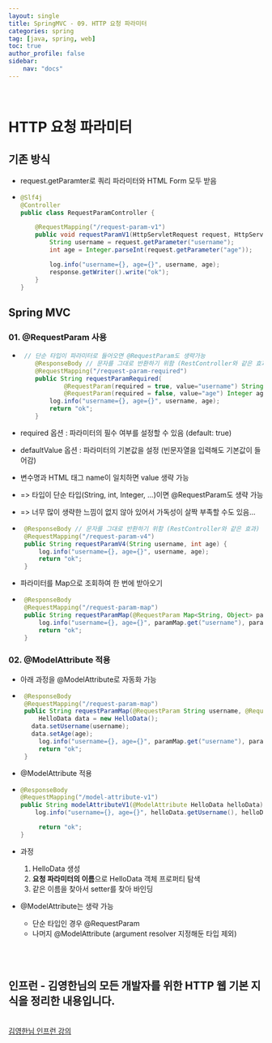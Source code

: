 ```yaml
---
layout: single
title: SpringMVC - 09. HTTP 요청 파라미터
categories: spring
tag: [java, spring, web]
toc: true 
author_profile: false
sidebar:
    nav: "docs"
---
```


<br/>

# HTTP 요청 파라미터

## 기존 방식

- request.getParamter로 쿼리 파라미터와 HTML Form 모두 받음

- ```java
  @Slf4j
  @Controller
  public class RequestParamController {
  
      @RequestMapping("/request-param-v1")
      public void requestParamV1(HttpServletRequest request, HttpServletResponse response) throws IOException {
          String username = request.getParameter("username");
          int age = Integer.parseInt(request.getParameter("age"));
  
          log.info("username={}, age={}", username, age);
          response.getWriter().write("ok");
      }
  }
  ```

## Spring MVC

### 01. @RequestParam 사용

- ```java
   // 단순 타입이 파라미터로 들어오면 @RequestParam도 생략가능
      @ResponseBody // 문자를 그대로 반환하기 위함 (RestController와 같은 효과)
      @RequestMapping("/request-param-required")
      public String requestParamRequired(
              @RequestParam(required = true, value="username") String username,
              @RequestParam(required = false, value="age") Integer age) {
          log.info("username={}, age={}", username, age);
          return "ok";
      }
  ```

- required 옵션 : 파라미터의 필수 여부를 설정할 수 있음 (default: true)

- defaultValue 옵션 : 파라미터의 기본값을 설정 (빈문자열을 입력해도 기본값이 들어감)

- 변수명과 HTML 태그 name이 일치하면 value 생략 가능

- => 타입이 단순 타입(String, int, Integer, ...)이면 @RequestParam도 생략 가능

- => 너무 많이 생략한 느낌이 없지 않아 있어서 가독성이 살짝 부족할 수도 있음...

- ```java
   @ResponseBody // 문자를 그대로 반환하기 위함 (RestController와 같은 효과)
   @RequestMapping("/request-param-v4")
   public String requestParamV4(String username, int age) {
       log.info("username={}, age={}", username, age);
       return "ok";
   }
  ```

- 파라미터를 Map으로 조회하여 한 번에 받아오기

- ```java
   @ResponseBody
   @RequestMapping("/request-param-map")
   public String requestParamMap(@RequestParam Map<String, Object> paramMap) {
       log.info("username={}, age={}", paramMap.get("username"), paramMap.get("age"));
       return "ok";
   }
  ```

### 02. @ModelAttribute 적용

- 아래 과정을 @ModelAttribute로 자동화 가능

- ```java
   @ResponseBody
   @RequestMapping("/request-param-map")
   public String requestParamMap(@RequestParam String username, @RequestParam int age) {
       HelloData data = new HelloData();
  	 data.setUsername(username);
  	 data.setAge(age);
       log.info("username={}, age={}", paramMap.get("username"), paramMap.get("age"));
       return "ok";
   }
  ```

- @ModelAttribute 적용

- ```java
  @ResponseBody
  @RequestMapping("/model-attribute-v1")
  public String modelAttributeV1(@ModelAttribute HelloData helloData) {
      log.info("username={}, age={}", helloData.getUsername(), helloData.getAge());
  
       return "ok";
  }
  ```

- 과정

  1. HelloData 생성
  2. **요청 파라미터의 이름**으로 HelloData 객체 프로퍼티 탐색
  3. 같은 이름을 찾아서 setter를 찾아 바인딩

- @ModelAttribute는 생략 가능

  - 단순 타입인 경우 @RequestParam
  - 나머지 @ModelAttribute (argument resolver 지정해둔 타입 제외)

<br/>


<div class='notice--warning'>
    <br/>
    <h2>
       인프런 - 김영한님의 <strong>모든 개발자를 위한 HTTP 웹 기본 지식</strong>을 정리한 내용입니다. <br/> 
    </h2><br/>
    <a href="https://www.inflearn.com/course/http-%EC%9B%B9-%EB%84%A4%ED%8A%B8%EC%9B%8C%ED%81%AC/dashboard" class="btn btn--info">김영한님 인프런 강의</a><br/>
    <br/>
</div>
